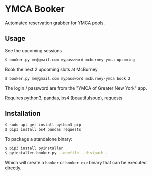 # YMCA Booker

Automated reservation grabber for YMCA pools.

## Usage

See the upcoming sessions
```bash
$ booker.py me@gmail.com mypassword mcburney-ymca upcoming
```

Book the next 2 upcoming slots at McBurney
```bash
$ booker.py me@gmail.com mypassword mcburney-ymca book 2
```

The login / password are from the "YMCA of Greater New York" app.

Requires python3, pandas, bs4 (beautifulsoup), requests

## Installation
```bash
$ sudo apt-get install python3-pip
$ pip3 install bs4 pandas requests
```

To package a standalone binary:
```bash
$ pip3 install pyinstaller
$ pyinstaller booker.py --onefile --distpath .
```

Which will create a `booker` or `booker.exe` binary that can be executed directly.
